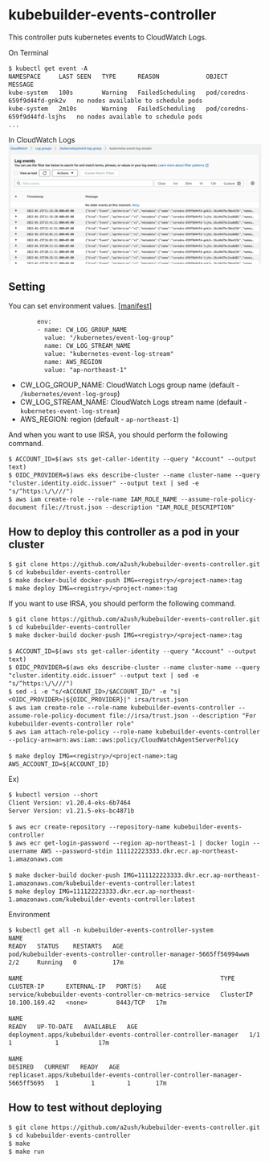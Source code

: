 # kubebuilder-events-controller

This controller puts kubernetes events to CloudWatch Logs.

On Terminal
```
$ kubectl get event -A
NAMESPACE     LAST SEEN   TYPE      REASON             OBJECT                         MESSAGE
kube-system   100s        Warning   FailedScheduling   pod/coredns-659f9d44fd-gnk2v   no nodes available to schedule pods
kube-system   2m10s       Warning   FailedScheduling   pod/coredns-659f9d44fd-lsjhs   no nodes available to schedule pods
...
```

In CloudWatch Logs
![image](images/console.png)

## Setting

You can set environment values. [[manifest]](config/manager/manager.yaml)
```
        env:
        - name: CW_LOG_GROUP_NAME
          value: "/kubernetes/event-log-group"
          name: CW_LOG_STREAM_NAME
          value: "kubernetes-event-log-stream"          
          name: AWS_REGION
          value: "ap-northeast-1"      
```

* CW_LOG_GROUP_NAME: CloudWatch Logs group name (default - `/kubernetes/event-log-group`)
* CW_LOG_STREAM_NAME: CloudWatch Logs stream name (default - `kubernetes-event-log-stream`)
* AWS_REGION: region (default - `ap-northeast-1`)

And when you want to use IRSA, you should perform the following command.
```
$ ACCOUNT_ID=$(aws sts get-caller-identity --query "Account" --output text)
$ OIDC_PROVIDER=$(aws eks describe-cluster --name cluster-name --query "cluster.identity.oidc.issuer" --output text | sed -e "s/^https:\/\///")
$ aws iam create-role --role-name IAM_ROLE_NAME --assume-role-policy-document file://trust.json --description "IAM_ROLE_DESCRIPTION"
``` 


## How to deploy this controller as a pod in your cluster
```
$ git clone https://github.com/a2ush/kubebuilder-events-controller.git
$ cd kubebuilder-events-controller
$ make docker-build docker-push IMG=<registry>/<project-name>:tag
$ make deploy IMG=<registry>/<project-name>:tag
```

If you want to use IRSA, you should perform the following command.
```
$ git clone https://github.com/a2ush/kubebuilder-events-controller.git
$ cd kubebuilder-events-controller
$ make docker-build docker-push IMG=<registry>/<project-name>:tag

$ ACCOUNT_ID=$(aws sts get-caller-identity --query "Account" --output text)
$ OIDC_PROVIDER=$(aws eks describe-cluster --name cluster-name --query "cluster.identity.oidc.issuer" --output text | sed -e "s/^https:\/\///")
$ sed -i -e "s/<ACCOUNT_ID>/$ACCOUNT_ID/" -e "s|<OIDC_PROVIDER>|${OIDC_PROVIDER}|" irsa/trust.json 
$ aws iam create-role --role-name kubebuilder-events-controller --assume-role-policy-document file://irsa/trust.json --description "For kubebuilder-events-controller role"
$ aws iam attach-role-policy --role-name kubebuilder-events-controller --policy-arn=arn:aws:iam::aws:policy/CloudWatchAgentServerPolicy

$ make deploy IMG=<registry>/<project-name>:tag AWS_ACCOUNT_ID=${ACCOUNT_ID}
```

Ex)
```
$ kubectl version --short
Client Version: v1.20.4-eks-6b7464
Server Version: v1.21.5-eks-bc4871b

$ aws ecr create-repository --repository-name kubebuilder-events-controller
$ aws ecr get-login-password --region ap-northeast-1 | docker login --username AWS --password-stdin 111122223333.dkr.ecr.ap-northeast-1.amazonaws.com

$ make docker-build docker-push IMG=111122223333.dkr.ecr.ap-northeast-1.amazonaws.com/kubebuilder-events-controller:latest
$ make deploy IMG=111122223333.dkr.ecr.ap-northeast-1.amazonaws.com/kubebuilder-events-controller:latest
```

Environment
```
$ kubectl get all -n kubebuilder-events-controller-system 
NAME                                                                  READY   STATUS    RESTARTS   AGE
pod/kubebuilder-events-controller-controller-manager-5665ff56994wwm   2/2     Running   0          17m

NAME                                                       TYPE        CLUSTER-IP      EXTERNAL-IP   PORT(S)    AGE
service/kubebuilder-events-controller-cm-metrics-service   ClusterIP   10.100.169.42   <none>        8443/TCP   17m

NAME                                                               READY   UP-TO-DATE   AVAILABLE   AGE
deployment.apps/kubebuilder-events-controller-controller-manager   1/1     1            1           17m

NAME                                                                          DESIRED   CURRENT   READY   AGE
replicaset.apps/kubebuilder-events-controller-controller-manager-5665ff5695   1         1         1       17m
```

## How to test without deploying
```
$ git clone https://github.com/a2ush/kubebuilder-events-controller.git
$ cd kubebuilder-events-controller
$ make
$ make run
```
